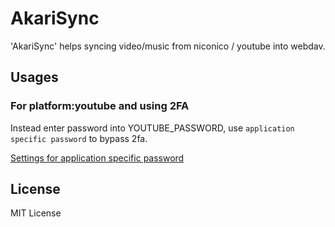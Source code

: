 # AkariSync

'AkariSync' helps syncing  video/music from niconico / youtube into webdav.

## Usages

### For platform:youtube and using 2FA

Instead enter password into YOUTUBE_PASSWORD, use `application specific password` to bypass 2fa.

[Settings for application specific password](https://myaccount.google.com/apppasswords)

## License

MIT License
